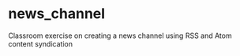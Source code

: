 # news_channel
Classroom exercise on creating a news channel using RSS and Atom content syndication
